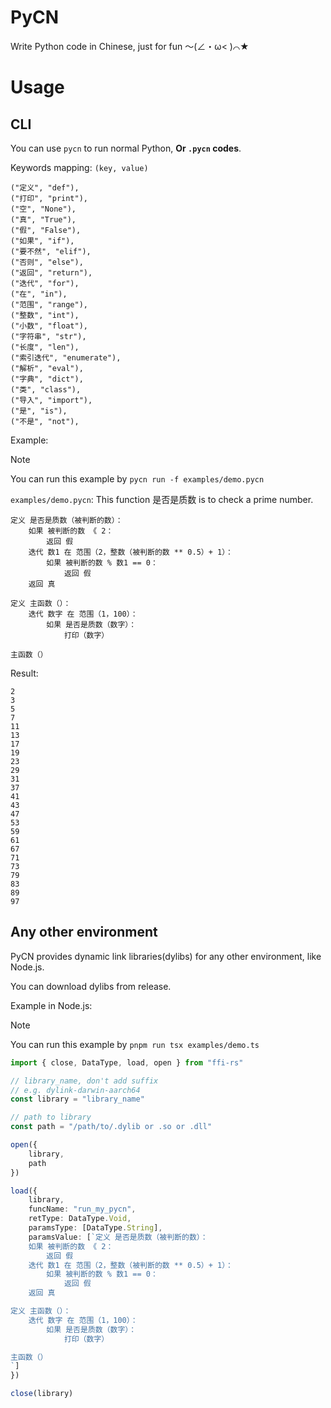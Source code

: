 # PyCN

Write Python code in Chinese, just for fun ～(∠・ω< )⌒★

# Usage

## CLI

You can use `pycn` to run normal Python, **Or `.pycn` codes**. 

Keywords mapping: `(key, value)`

```
("定义", "def"),
("打印", "print"),
("空", "None"),
("真", "True"),
("假", "False"),
("如果", "if"),
("要不然", "elif"),
("否则", "else"),
("返回", "return"),
("迭代", "for"),
("在", "in"),
("范围", "range"),
("整数", "int"),
("小数", "float"),
("字符串", "str"),
("长度", "len"),
("索引迭代", "enumerate"),
("解析", "eval"),
("字典", "dict"),
("类", "class"),
("导入", "import"),
("是", "is"),
("不是", "not"),
```

Example: 

> [!NOTE]
> You can run this example by `pycn run -f examples/demo.pycn`

`examples/demo.pycn`: This function 是否是质数 is to check a prime number.
```
定义 是否是质数（被判断的数）：
    如果 被判断的数 《 2：
        返回 假
    迭代 数1 在 范围（2，整数（被判断的数 ** 0.5）+ 1）：
        如果 被判断的数 % 数1 == 0：
            返回 假
    返回 真

定义 主函数（）：
    迭代 数字 在 范围（1，100）：
        如果 是否是质数（数字）：
            打印（数字）

主函数（）
```

Result:
```
2
3
5
7
11
13
17
19
23
29
31
37
41
43
47
53
59
61
67
71
73
79
83
89
97
```

## Any other environment

PyCN provides dynamic link libraries(dylibs) for any other environment, like Node.js.

You can download dylibs from release.

Example in Node.js:

> [!NOTE]
> You can run this example by `pnpm run tsx examples/demo.ts`

```ts
import { close, DataType, load, open } from "ffi-rs"

// library_name, don't add suffix
// e.g. dylink-darwin-aarch64
const library = "library_name" 

// path to library
const path = "/path/to/.dylib or .so or .dll"

open({
    library,
    path
})

load({
    library,
    funcName: "run_my_pycn",
    retType: DataType.Void,
    paramsType: [DataType.String],
    paramsValue: [`定义 是否是质数（被判断的数）：
    如果 被判断的数 《 2：
        返回 假
    迭代 数1 在 范围（2，整数（被判断的数 ** 0.5）+ 1）：
        如果 被判断的数 % 数1 == 0：
            返回 假
    返回 真

定义 主函数（）：
    迭代 数字 在 范围（1，100）：
        如果 是否是质数（数字）：
            打印（数字）

主函数（）
`]
})

close(library)
```